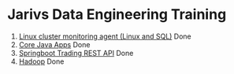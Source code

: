 # Jarivs Data Engineering Training
1. [Linux cluster monitoring agent (Linux and SQL)](./linux_sql/README.md) Done
2. [Core Java Apps](./core_java/README.md) Done
3. [Springboot Trading REST API](./springboot/README.md) Done
4. [Hadoop](./hadoop/README.md) Done
